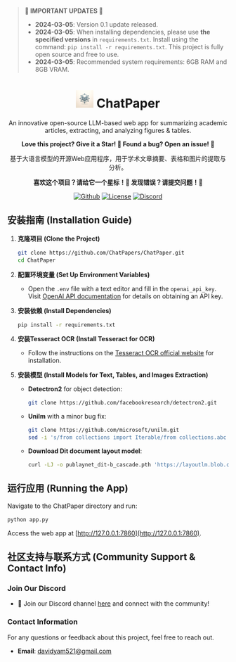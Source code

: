 
> **🚨 IMPORTANT UPDATES 🚨**
> - **2024-03-05**: Version 0.1 update released.
> - **2024-03-05**: When installing dependencies, please use **the specified versions** in `requirements.txt`. Install using the command: `pip install -r requirements.txt`. This project is fully open source and free to use.
> - **2024-03-05**: Recommended system requirements: 6GB RAM and 8GB VRAM.

<div align="center">
    <h1>
        <img src="logo.png" width="40"> ChatPaper
    </h1>
    <p>An innovative open-source LLM-based web app for summarizing academic articles, extracting, and analyzing figures & tables.</p>
    <p><strong>Love this project? Give it a Star! 🌟 Found a bug? Open an issue! 🐛</strong></p>
    <p>基于大语言模型的开源Web应用程序，用于学术文章摘要、表格和图片的提取与分析。</p>
    <p><strong>喜欢这个项目？请给它一个星标！🌟 发现错误？请提交问题！🐛</strong></p>
    
[![Github][Github-image]][Github-url]
[![License][License-image]][License-url]
[![Discord][Discord-image]][Discord-url]
</div>


[Discord-image]: https://img.shields.io/badge/Discord-Join%20Us-7289DA?style=flat&logo=Discord
[Discord-url]: https://discord.com/invite/uQJXzE3K8G
[Github-image]: https://img.shields.io/badge/GitHub-View%20on%20GitHub-blue
[Github-url]: https://github.com/ChatPapers/Chatpaper
[License-image]: https://img.shields.io/badge/License-MIT-green
[License-url]: https://github.com/ChatPapers/Chatpaper/tree/main?tab=MIT-1-ov-file#readme


## 安装指南 (Installation Guide)

1. **克隆项目 (Clone the Project)**
    ```sh
    git clone https://github.com/ChatPapers/ChatPaper.git
    cd ChatPaper
    ```

2. **配置环境变量 (Set Up Environment Variables)**
    - Open the `.env` file with a text editor and fill in the `openai_api_key`. Visit [OpenAI API documentation](https://openai.com/api/) for details on obtaining an API key.

3. **安装依赖 (Install Dependencies)**
    ```sh
    pip install -r requirements.txt
    ```

4. **安装Tesseract OCR (Install Tesseract for OCR)**
    - Follow the instructions on the [Tesseract OCR official website](https://tesseract-ocr.github.io/tessdoc/Installation.html) for installation.

5. **安装模型 (Install Models for Text, Tables, and Images Extraction)**
    - **Detectron2** for object detection:
        ```sh
        git clone https://github.com/facebookresearch/detectron2.git
        ```
    - **Unilm** with a minor bug fix:
        ```sh
        git clone https://github.com/microsoft/unilm.git
        sed -i 's/from collections import Iterable/from collections.abc import Iterable/' unilm/dit/object_detection/ditod/table_evaluation/data_structure.py
        ```
    - **Download Dit document layout model**:
        ```sh
        curl -LJ -o publaynet_dit-b_cascade.pth 'https://layoutlm.blob.core.windows.net/dit/dit-fts/publaynet_dit-b_cascade.pth'
        ```

## 运行应用 (Running the App)

Navigate to the ChatPaper directory and run:
```sh
python app.py
```
Access the web app at [http://127.0.0.1:7860](http://127.0.0.1:7860).

## 社区支持与联系方式 (Community Support & Contact Info)

### Join Our Discord
- 📢 Join our Discord channel [here](https://discord.gg/uQJXzE3K8G) and connect with the community!

### Contact Information
For any questions or feedback about this project, feel free to reach out.
- **Email**: davidyam521@gmail.com

